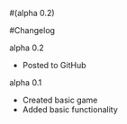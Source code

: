 #(alpha 0.2)

#Changelog

alpha 0.2
- Posted to GitHub

alpha 0.1
- Created basic game
- Added basic functionality
